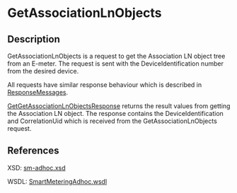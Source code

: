 <!--
SPDX-FileCopyrightText: Contributors to the GXF project

SPDX-License-Identifier: Apache-2.0
-->

# GetAssociationLnObjects

## Description

GetAssociationLnObjects is a request to get the Association LN object tree from an E-meter. The request is sent with the DeviceIdentification number from the desired device.

All requests have similar response behaviour which is described in [ResponseMessages](../../responsemessages.md).

[GetGetAssociationLnObjectsResponse](getgetassociationlnobjectsresponse.md) returns the result values from getting the Association LN object. The response contains the DeviceIdentification and CorrelationUid which is received from the GetAssociationLnObjects request.

## References

XSD: [sm-adhoc.xsd](https://github.com/OSGP/open-smart-grid-platform/blob/development/osgp/shared/osgp-ws-smartmetering/src/main/resources/schemas/sm-adhoc.xsd)

WSDL: [SmartMeteringAdhoc.wsdl](https://github.com/OSGP/open-smart-grid-platform/blob/development/osgp/shared/osgp-ws-smartmetering/src/main/resources/SmartMeteringAdhoc.wsdl)


